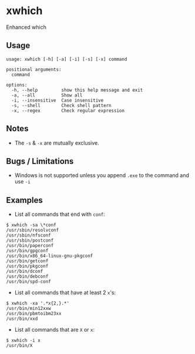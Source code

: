 # xwhich
Enhanced which

## Usage

```
usage: xwhich [-h] [-a] [-i] [-s] [-x] command

positional arguments:
  command

options:
  -h, --help         show this help message and exit
  -a, --all          Show all
  -i, --insensitive  Case insensitive
  -s, --shell        Check shell pattern
  -x, --regex        Check regular expression
```

## Notes

- The `-s` & `-x` are mutually exclusive.

## Bugs / Limitations

- Windows is not supported unless you append `.exe` to the command and use `-i`

## Examples

- List all commands that end with `conf`:

```
$ xwhich -sa \*conf
/usr/sbin/resolvconf
/usr/sbin/nfsconf
/usr/sbin/postconf
/usr/bin/paperconf
/usr/bin/gpgconf
/usr/bin/x86_64-linux-gnu-pkgconf
/usr/bin/getconf
/usr/bin/pkgconf
/usr/bin/dconf
/usr/bin/debconf
/usr/bin/spd-conf
```

- List all commands that have at least 2 `x`'s:

```
$ xwhich -xa '.*x{2,}.*'
/usr/bin/min12xxw
/usr/bin/pbmtoibm23xx
/usr/bin/xxd
```

- List all commands that are `X` or `x`:

```
$ xwhich -i x
/usr/bin/X
```
